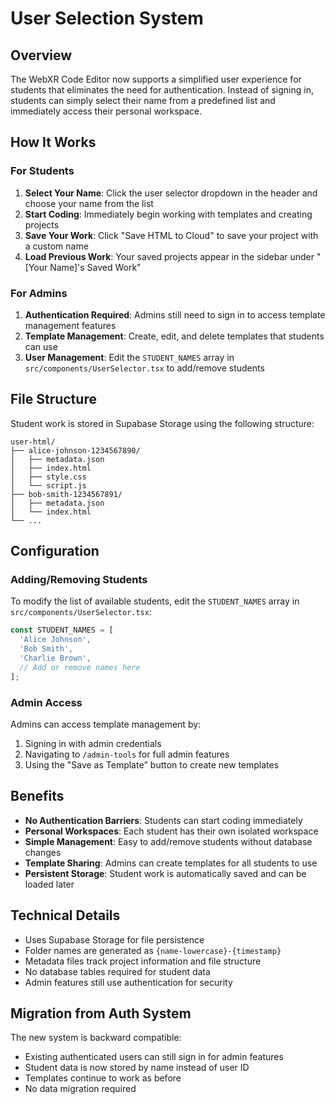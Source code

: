 # User Selection System

## Overview

The WebXR Code Editor now supports a simplified user experience for students that eliminates the need for authentication. Instead of signing in, students can simply select their name from a predefined list and immediately access their personal workspace.

## How It Works

### For Students
1. **Select Your Name**: Click the user selector dropdown in the header and choose your name from the list
2. **Start Coding**: Immediately begin working with templates and creating projects
3. **Save Your Work**: Click "Save HTML to Cloud" to save your project with a custom name
4. **Load Previous Work**: Your saved projects appear in the sidebar under "[Your Name]'s Saved Work"

### For Admins
1. **Authentication Required**: Admins still need to sign in to access template management features
2. **Template Management**: Create, edit, and delete templates that students can use
3. **User Management**: Edit the `STUDENT_NAMES` array in `src/components/UserSelector.tsx` to add/remove students

## File Structure

Student work is stored in Supabase Storage using the following structure:
```
user-html/
├── alice-johnson-1234567890/
│   ├── metadata.json
│   ├── index.html
│   ├── style.css
│   └── script.js
├── bob-smith-1234567891/
│   ├── metadata.json
│   └── index.html
└── ...
```

## Configuration

### Adding/Removing Students

To modify the list of available students, edit the `STUDENT_NAMES` array in `src/components/UserSelector.tsx`:

```typescript
const STUDENT_NAMES = [
  'Alice Johnson',
  'Bob Smith',
  'Charlie Brown',
  // Add or remove names here
];
```

### Admin Access

Admins can access template management by:
1. Signing in with admin credentials
2. Navigating to `/admin-tools` for full admin features
3. Using the "Save as Template" button to create new templates

## Benefits

- **No Authentication Barriers**: Students can start coding immediately
- **Personal Workspaces**: Each student has their own isolated workspace
- **Simple Management**: Easy to add/remove students without database changes
- **Template Sharing**: Admins can create templates for all students to use
- **Persistent Storage**: Student work is automatically saved and can be loaded later

## Technical Details

- Uses Supabase Storage for file persistence
- Folder names are generated as `{name-lowercase}-{timestamp}`
- Metadata files track project information and file structure
- No database tables required for student data
- Admin features still use authentication for security

## Migration from Auth System

The new system is backward compatible:
- Existing authenticated users can still sign in for admin features
- Student data is now stored by name instead of user ID
- Templates continue to work as before
- No data migration required 